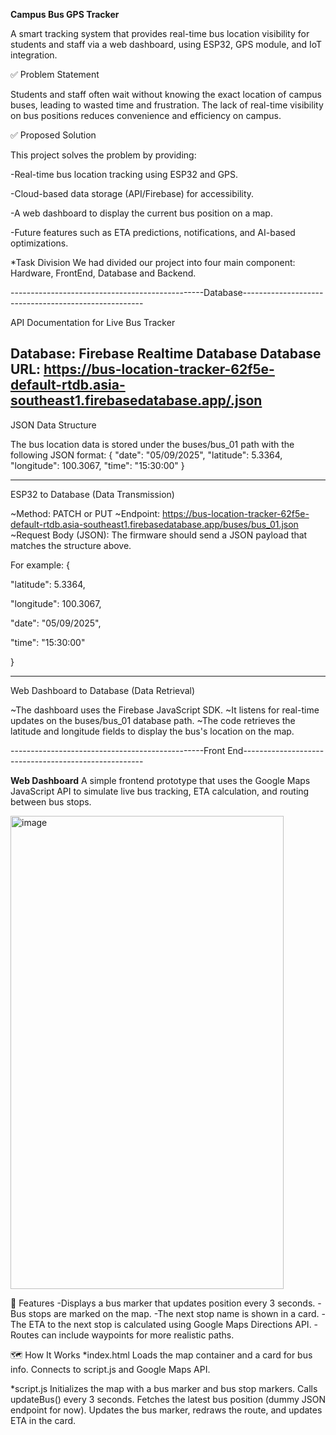 **Campus Bus GPS Tracker**

A smart tracking system that provides real-time bus location visibility for students and staff via a web dashboard, using ESP32, GPS module, and IoT integration.

✅ Problem Statement

Students and staff often wait without knowing the exact location of campus buses, leading to wasted time and frustration. The lack of real-time visibility on bus positions reduces convenience and efficiency on campus.

✅ Proposed Solution

This project solves the problem by providing:

-Real-time bus location tracking using ESP32 and GPS.

-Cloud-based data storage (API/Firebase) for accessibility.

-A web dashboard to display the current bus position on a map.

-Future features such as ETA predictions, notifications, and AI-based optimizations.

*Task Division
We had divided our project into four main component:
Hardware, FrontEnd, Database and Backend.

------------------------------------------------Database-----------------------------------------------------

API Documentation for Live Bus Tracker

Database: Firebase Realtime Database
Database URL: https://bus-location-tracker-62f5e-default-rtdb.asia-southeast1.firebasedatabase.app/.json
---

JSON Data Structure

The bus location data is stored under the buses/bus_01 path with the following JSON format:
{
  "date": "05/09/2025",
  "latitude": 5.3364,
  "longitude": 100.3067,
  "time": "15:30:00"
}

---

ESP32 to Database (Data Transmission)

~Method: PATCH or PUT
~Endpoint: https://bus-location-tracker-62f5e-default-rtdb.asia-southeast1.firebasedatabase.app/buses/bus_01.json
~Request Body (JSON): The firmware should send a JSON payload that matches the structure above. 

 For example:
 {
 
  "latitude": 5.3364,
  
  "longitude": 100.3067,
  
  "date": "05/09/2025",
  
  "time": "15:30:00"
  
}

---

Web Dashboard to Database (Data Retrieval)

~The dashboard uses the Firebase JavaScript SDK.
~It listens for real-time updates on the buses/bus_01 database path.
~The code retrieves the latitude and longitude fields to display the bus's location on the map.

------------------------------------------------Front End-----------------------------------------------------

**Web Dashboard**
A simple frontend prototype that uses the Google Maps JavaScript API to simulate live bus tracking, ETA calculation, and routing between bus stops.


<img width="437" height="757" alt="image" src="https://github.com/user-attachments/assets/c1ddb2ae-4587-4935-9454-d5ea445ec7d9" />

📌 Features
-Displays a bus marker that updates position every 3 seconds.
-Bus stops are marked on the map.
-The next stop name is shown in a card.
-The ETA to the next stop is calculated using Google Maps Directions API.
-Routes can include waypoints for more realistic paths.

🗺️ How It Works
*index.html
Loads the map container and a card for bus info.
Connects to script.js and Google Maps API.

*script.js
Initializes the map with a bus marker and bus stop markers.
Calls updateBus() every 3 seconds.
Fetches the latest bus position (dummy JSON endpoint for now).
Updates the bus marker, redraws the route, and updates ETA in the card.


